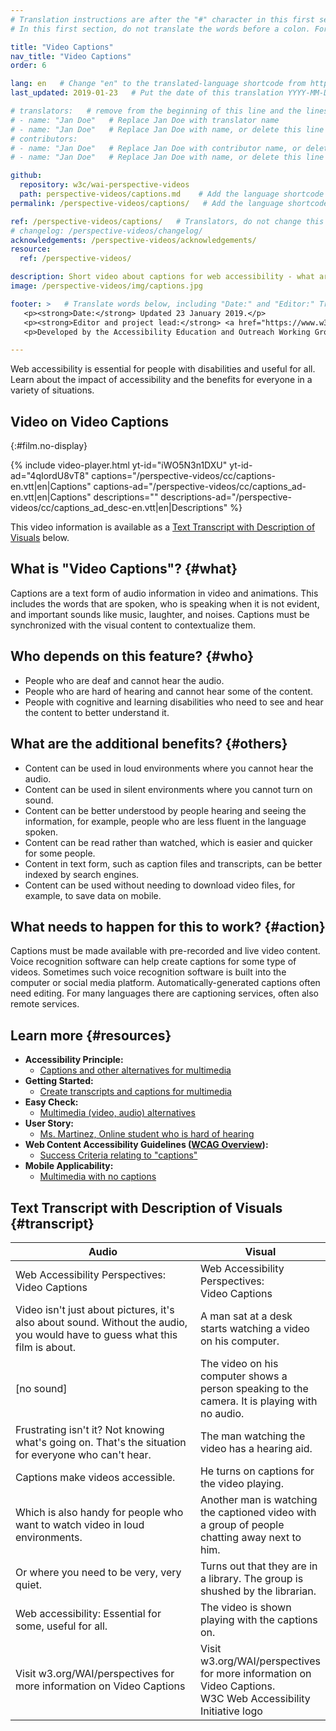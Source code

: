 ```yaml
---
# Translation instructions are after the "#" character in this first section. They are comments that do not show up in the web page. You do not need to translate the instructions after #.
# In this first section, do not translate the words before a colon. For example, do not translate "title:". Do translate the text after "title:".

title: "Video Captions"
nav_title: "Video Captions"
order: 6

lang: en   # Change "en" to the translated-language shortcode from https://www.iana.org/assignments/language-subtag-registry/language-subtag-registry
last_updated: 2019-01-23   # Put the date of this translation YYYY-MM-DD (with month in the middle)

# translators:   # remove from the beginning of this line and the lines below: "# " (the hash sign and the space)
# - name: "Jan Doe"   # Replace Jan Doe with translator name
# - name: "Jan Doe"   # Replace Jan Doe with name, or delete this line if not multiple translators
# contributors:
# - name: "Jan Doe"   # Replace Jan Doe with contributor name, or delete this line if none
# - name: "Jan Doe"   # Replace Jan Doe with name, or delete this line if not multiple contributors

github:
  repository: w3c/wai-perspective-videos
  path: perspective-videos/captions.md    # Add the language shortcode to the middle of the filename, for example: perspective-videos/captions.md
permalink: /perspective-videos/captions/   # Add the language shortcode to the end, with no slash at end, for example: /perspective-videos/captions/fr

ref: /perspective-videos/captions/   # Translators, do not change this
# changelog: /perspective-videos/changelog/
acknowledgements: /perspective-videos/acknowledgements/
resource:
  ref: /perspective-videos/

description: Short video about captions for web accessibility - what are they, who depends on them, how they help everyone, and what needs to happen to make them work.
image: /perspective-videos/img/captions.jpg

footer: >   # Translate words below, including "Date:" and "Editor:" Translate the Working Group name. Leave the Working Group acronym in English. Do *not* change the dates in the footer below.
   <p><strong>Date:</strong> Updated 23 January 2019.</p>
   <p><strong>Editor and project lead:</strong> <a href="https://www.w3.org/People/shadi">Shadi Abou-Zahra</a>. ACKNOWLEDGEMENTS lists contributors.</p>
   <p>Developed by the Accessibility Education and Outreach Working Group (<a href="http://www.w3.org/WAI/EO/">EOWG</a>). Developed as part of the <a href="https://www.w3.org/WAI/DEV/">WAI-DEV project</a>, co-funded by the European Commission. Updated as part of the <a href="https://www.w3.org/WAI/DEV/">WAI Expanding Access Project</a>, supported by the Ford Foundation.</p>

---
```


Web accessibility is essential for people with disabilities and useful
for all. Learn about the impact of accessibility and the benefits for
everyone in a variety of situations.

## Video on Video Captions
{:#film.no-display}

{% include video-player.html
    yt-id="iWO5N3n1DXU"
    yt-id-ad="4qIordU8vT8"
    captions="/perspective-videos/cc/captions-en.vtt|en|Captions"
    captions-ad="/perspective-videos/cc/captions_ad-en.vtt|en|Captions"
    descriptions=""
    descriptions-ad="/perspective-videos/cc/captions_ad_desc-en.vtt|en|Descriptions"
%}

This video information is available as a [Text Transcript with Description of Visuals](#transcript) below.

What is "Video Captions"? {#what}
-------------------------

Captions are a text form of audio information in video and animations.
This includes the words that are spoken, who is speaking when it is not
evident, and important sounds like music, laughter, and noises. Captions
must be synchronized with the visual content to contextualize them.

Who depends on this feature? {#who}
----------------------------

-   People who are deaf and cannot hear the audio.
-   People who are hard of hearing and cannot hear some of the content.
-   People with cognitive and learning disabilities who need to see and
    hear the content to better understand it.

What are the additional benefits? {#others}
---------------------------------

-   Content can be used in loud environments where you cannot hear the
    audio.
-   Content can be used in silent environments where you cannot turn on
    sound.
-   Content can be better understood by people hearing and seeing the
    information, for example, people who are less fluent in the language
    spoken.
-   Content can be read rather than watched, which is easier and quicker
    for some people.
-   Content in text form, such as caption files and transcripts, can be
    better indexed by search engines.
-   Content can be used without needing to download video files, for
    example, to save data on mobile.

What needs to happen for this to work? {#action}
--------------------------------------

Captions must be made available with pre-recorded and live video
content. Voice recognition software can help create captions for some
type of videos. Sometimes such voice recognition software is built into
the computer or social media platform. Automatically-generated captions
often need editing. For many languages there are captioning services,
often also remote services.

Learn more {#resources}
----------

-   **Accessibility Principle:**
    -   [Captions and other alternatives for
        multimedia](https://www.w3.org/WAI/intro/people-use-web/principles#captions)
-   **Getting Started:**
    -   [Create transcripts and captions for
        multimedia](https://www.w3.org/WAI/gettingstarted/tips/writing.html#create-transcripts-and-captions-for-multimedia)
-   **Easy Check:**
    -   [Multimedia (video, audio)
        alternatives](https://www.w3.org/WAI/eval/preliminary#media)
-   **User Story:**
    -   [Ms. Martinez, Online student who is hard of
        hearing](https://www.w3.org/WAI/intro/people-use-web/stories.html#onlinestudent)
-   **Web Content Accessibility Guidelines ([WCAG
    Overview](https://www.w3.org/WAI/intro/wcag)):**
    -   [Success Criteria relating to
        "captions"](https://www.w3.org/WAI/WCAG21/quickref/?tags=captions)
-   **Mobile Applicability:**
    -   [Multimedia with no
        captions](https://www.w3.org/WAI/mobile/experiences.html#multimedia)

## Text Transcript with Description of Visuals {#transcript}

 <table>
  <thead>
    <tr>
      <th width="65%">Audio</th>
      <th>Visual</th>
    </tr>
  </thead>
  <tbody>
    <tr>
      <td>Web Accessibility Perspectives: Video Captions</td>
      <td>Web Accessibility Perspectives:<br>
        Video Captions</td>
    </tr>
    <tr>
      <td>Video isn't just about pictures, it's also about sound. Without the audio, you would have to guess what this film is about.</td>
      <td>A man sat at a desk starts watching a video on his computer.<br></td>
    </tr>
    <tr>
      <td>[no sound]</td>
      <td>The video on his computer shows a person speaking to the camera. It is playing with no audio.</td>
    </tr>
    <tr>
      <td>Frustrating isn't it? Not knowing what's going on. That's the situation for everyone who can't hear.</td>
      <td>The man watching the video has a hearing aid.</td>
    </tr>
    <tr>
      <td>Captions make videos accessible.</td>
      <td>He turns on captions for the video playing.</td>
    </tr>
    <tr>
      <td>Which is also handy for people who want to watch video in loud environments.</td>
      <td>Another man is watching the captioned video with a group of people chatting away next to him.</td>
    </tr>
    <tr>
      <td>Or where you need to be very, very quiet.</td>
      <td>Turns out that they are in a library. The group is shushed by the librarian.</td>
    </tr>
    <tr>
      <td>Web accessibility: Essential for some, useful for all.</td>
      <td>The video is shown playing with the captions on.</td>
    </tr>
    <tr>
      <td>Visit w3.org/WAI/perspectives for more information on Video Captions</td>
      <td>Visit<br>
        w3.org/WAI/perspectives<br>
        for more information on<br>
        Video Captions. <br>
        W3C Web Accessibility Initiative logo</td>
    </tr>
  </tbody>
</table>
